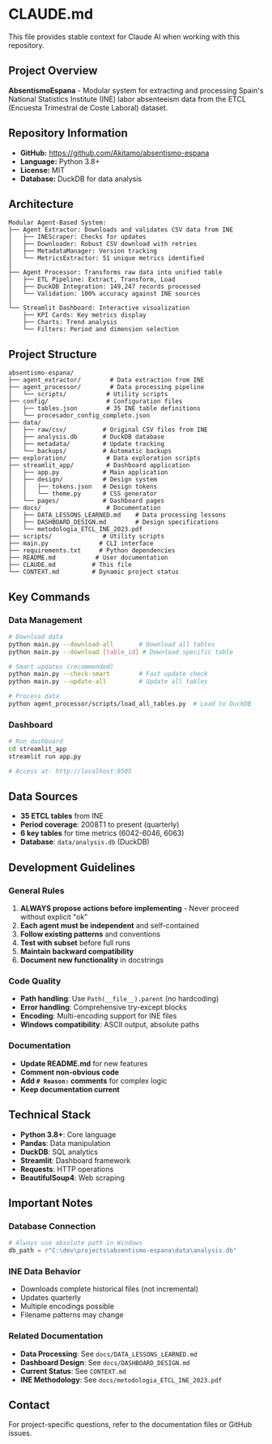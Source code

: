 # CLAUDE.md

This file provides stable context for Claude AI when working with this repository.

## Project Overview
**AbsentismoEspana** - Modular system for extracting and processing Spain's National Statistics Institute (INE) labor absenteeism data from the ETCL (Encuesta Trimestral de Coste Laboral) dataset.

## Repository Information
- **GitHub:** https://github.com/Akitamo/absentismo-espana
- **Language:** Python 3.8+
- **License:** MIT
- **Database:** DuckDB for data analysis

## Architecture
```
Modular Agent-Based System:
├── Agent Extractor: Downloads and validates CSV data from INE
│   ├── INEScraper: Checks for updates
│   ├── Downloader: Robust CSV download with retries
│   ├── MetadataManager: Version tracking
│   └── MetricsExtractor: 51 unique metrics identified
│
├── Agent Processor: Transforms raw data into unified table
│   ├── ETL Pipeline: Extract, Transform, Load
│   ├── DuckDB Integration: 149,247 records processed
│   └── Validation: 100% accuracy against INE sources
│
└── Streamlit Dashboard: Interactive visualization
    ├── KPI Cards: Key metrics display
    ├── Charts: Trend analysis
    └── Filters: Period and dimension selection
```

## Project Structure
```
absentismo-espana/
├── agent_extractor/        # Data extraction from INE
├── agent_processor/        # Data processing pipeline
│   └── scripts/           # Utility scripts
├── config/                # Configuration files
│   ├── tables.json        # 35 INE table definitions
│   └── procesador_config_completo.json
├── data/
│   ├── raw/csv/          # Original CSV files from INE
│   ├── analysis.db       # DuckDB database
│   ├── metadata/         # Update tracking
│   └── backups/          # Automatic backups
├── exploration/           # Data exploration scripts
├── streamlit_app/         # Dashboard application
│   ├── app.py            # Main application
│   ├── design/           # Design system
│   │   ├── tokens.json   # Design tokens
│   │   └── theme.py      # CSS generator
│   └── pages/            # Dashboard pages
├── docs/                  # Documentation
│   ├── DATA_LESSONS_LEARNED.md    # Data processing lessons
│   ├── DASHBOARD_DESIGN.md        # Design specifications
│   └── metodologia_ETCL_INE_2023.pdf
├── scripts/              # Utility scripts
├── main.py              # CLI interface
├── requirements.txt     # Python dependencies
├── README.md           # User documentation
├── CLAUDE.md          # This file
└── CONTEXT.md         # Dynamic project status
```

## Key Commands

### Data Management
```bash
# Download data
python main.py --download-all       # Download all tables
python main.py --download [table_id] # Download specific table

# Smart updates (recommended)
python main.py --check-smart        # Fast update check
python main.py --update-all         # Update all tables

# Process data
python agent_processor/scripts/load_all_tables.py  # Load to DuckDB
```

### Dashboard
```bash
# Run dashboard
cd streamlit_app
streamlit run app.py

# Access at: http://localhost:8505
```

## Data Sources
- **35 ETCL tables** from INE
- **Period coverage**: 2008T1 to present (quarterly)
- **6 key tables** for time metrics (6042-6046, 6063)
- **Database**: `data/analysis.db` (DuckDB)

## Development Guidelines

### General Rules
1. **ALWAYS propose actions before implementing** - Never proceed without explicit "ok"
2. **Each agent must be independent** and self-contained
3. **Follow existing patterns** and conventions
4. **Test with subset** before full runs
5. **Maintain backward compatibility**
6. **Document new functionality** in docstrings

### Code Quality
- **Path handling**: Use `Path(__file__).parent` (no hardcoding)
- **Error handling**: Comprehensive try-except blocks
- **Encoding**: Multi-encoding support for INE files
- **Windows compatibility**: ASCII output, absolute paths

### Documentation
- **Update README.md** for new features
- **Comment non-obvious code**
- **Add `# Reason:` comments** for complex logic
- **Keep documentation current**

## Technical Stack
- **Python 3.8+**: Core language
- **Pandas**: Data manipulation
- **DuckDB**: SQL analytics
- **Streamlit**: Dashboard framework
- **Requests**: HTTP operations
- **BeautifulSoup4**: Web scraping

## Important Notes

### Database Connection
```python
# Always use absolute path in Windows
db_path = r"C:\dev\projects\absentismo-espana\data\analysis.db"
```

### INE Data Behavior
- Downloads complete historical files (not incremental)
- Updates quarterly
- Multiple encodings possible
- Filename patterns may change

### Related Documentation
- **Data Processing**: See `docs/DATA_LESSONS_LEARNED.md`
- **Dashboard Design**: See `docs/DASHBOARD_DESIGN.md`
- **Current Status**: See `CONTEXT.md`
- **INE Methodology**: See `docs/metodologia_ETCL_INE_2023.pdf`

## Contact
For project-specific questions, refer to the documentation files or GitHub issues.